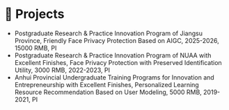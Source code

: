 # 📂 Projects

- Postgraduate Research \& Practice Innovation Program of Jiangsu Province, Friendly Face Privacy Protection Based on AIGC, 2025-2026, 15000 RMB, PI
- Postgraduate Research \& Practice Innovation Program of NUAA with Excellent Finishes, Face Privacy Protection with Preserved Identification Utility, 3000 RMB, 2022-2023, PI
- Anhui Provincial Undergraduate Training Programs for Innovation and Entrepreneurship with Excellent Finishes, Personalized Learning Resource Recommendation Based on User Modeling, 5000 RMB, 2019-2021, PI 
